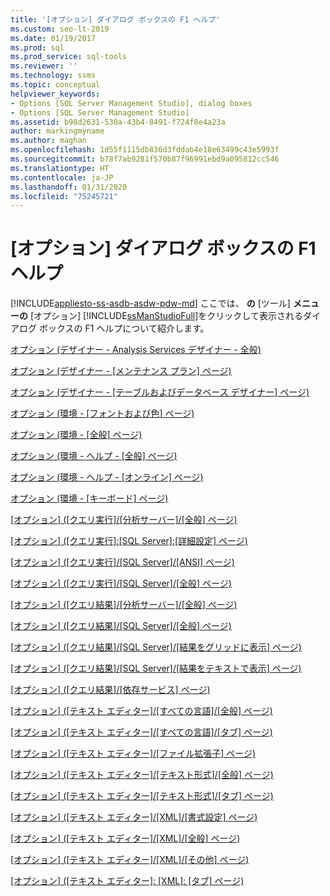 ```yaml
---
title: '[オプション] ダイアログ ボックスの F1 ヘルプ'
ms.custom: seo-lt-2019
ms.date: 01/19/2017
ms.prod: sql
ms.prod_service: sql-tools
ms.reviewer: ''
ms.technology: ssms
ms.topic: conceptual
helpviewer_keywords:
- Options [SQL Server Management Studio], dialog boxes
- Options [SQL Server Management Studio]
ms.assetid: b98d2631-530a-43b4-8491-f724f8e4a23a
author: markingmyname
ms.author: maghan
ms.openlocfilehash: 1d55f1115db836d3fddab4e18e63499c43e5993f
ms.sourcegitcommit: b78f7ab9281f570b87f96991ebd9a095812cc546
ms.translationtype: HT
ms.contentlocale: ja-JP
ms.lasthandoff: 01/31/2020
ms.locfileid: "75245721"
---
```

# <a name="options-dialog-boxes-f1-help"></a>[オプション] ダイアログ ボックスの F1 ヘルプ
[!INCLUDE[appliesto-ss-asdb-asdw-pdw-md](../../includes/appliesto-ss-asdb-asdw-pdw-md.md)]
ここでは、 **の** [ツール] **メニューの** [オプション] [!INCLUDE[ssManStudioFull](../../includes/ssmanstudiofull-md.md)]をクリックして表示されるダイアログ ボックスの F1 ヘルプについて紹介します。  
  
[オプション (デザイナー - Analysis Services デザイナー - 全般)](../../ssms/menu-help/options-designers-analysis-services-designers-general.md)  
  
[オプション (デザイナー - [メンテナンス プラン] ページ)](../../ssms/menu-help/options-designers-maintenance-plans-page.md)  
  
[オプション (デザイナー - [テーブルおよびデータベース デザイナー] ページ)](../../ssms/menu-help/options-designers-table-and-database-designers-page.md)  
  
[オプション (環境 - [フォントおよび色] ページ)](../../ssms/menu-help/options-environment-fonts-and-colors-page.md)  
  
[オプション (環境 - [全般] ページ)](../../ssms/menu-help/options-environment-general-page.md)  
  
[オプション (環境 - ヘルプ - [全般] ページ)](../../ssms/menu-help/options-environment-help-general-page.md)  
  
[オプション (環境 - ヘルプ - [オンライン] ページ)](../../ssms/menu-help/options-environment-help-online-page.md)  
  
[オプション (環境 - [キーボード] ページ)](../../ssms/menu-help/options-environment-keyboard-page.md)  
  
[[オプション] ([クエリ実行]/[分析サーバー]/[全般] ページ)](https://msdn.microsoft.com/456867d0-724c-449c-abf9-013a694d7924)  
  
[[オプション] ([クエリ実行]:[SQL Server]:[詳細設定] ページ)](https://msdn.microsoft.com/3ec788c7-22c3-4216-9ad0-81a168d17074)  
  
[[オプション] ([クエリ実行]/[SQL Server]/[ANSI] ページ)](https://msdn.microsoft.com/0f4c6887-0562-417e-806c-b5cffb1e7c5c)  
  
[[オプション] ([クエリ実行]/[SQL Server]/[全般] ページ)](https://msdn.microsoft.com/3f8d59bc-3f97-4e5d-8b86-5ac670d20780)  
  
[[オプション] ([クエリ結果]/[分析サーバー]/[全般] ページ)](https://msdn.microsoft.com/ab4bd4f9-0daa-49f1-98d3-88bbe60b52c9)  
  
[[オプション] ([クエリ結果]/[SQL Server]/[全般] ページ)](https://msdn.microsoft.com/d3b31e81-c0b6-4615-8fb3-997edb2acb7a)  
  
[[オプション] ([クエリ結果]/[SQL Server]/[結果をグリッドに表示] ページ)](https://msdn.microsoft.com/f88a0f5c-e800-473b-ae23-c3943de5ed63)  
  
[[オプション] ([クエリ結果]/[SQL Server]/[結果をテキストで表示] ページ)](https://msdn.microsoft.com/2ccbdf17-e14f-42f1-a836-ca999a3432c9)  
  
[[オプション] ([クエリ結果]/[依存サービス] ページ)](https://msdn.microsoft.com/dd7f6c31-7d7f-4972-854a-1419a2826dca)  
  
[[オプション] ([テキスト エディター]/[すべての言語]/[全般] ページ)](https://msdn.microsoft.com/bf18907c-94e2-4c09-9b2b-0925ac04c627)  
  
[[オプション] ([テキスト エディター]/[すべての言語]/[タブ] ページ)](https://msdn.microsoft.com/bd715d6b-f873-41d4-aa10-57b7098b61cc)  
  
[[オプション] ([テキスト エディター]/[ファイル拡張子] ページ)](https://msdn.microsoft.com/6637bf3f-03c8-4552-ae63-d4896307cf4c)  
  
[[オプション] ([テキスト エディター]/[テキスト形式]/[全般] ページ)](https://msdn.microsoft.com/53bfa594-ba36-4c9c-8dd5-4c2dcce7d2dc)  
  
[[オプション] ([テキスト エディター]/[テキスト形式]/[タブ] ページ)](https://msdn.microsoft.com/07d82d10-bca9-4b37-abbb-58ef9bfb264b)  
  
[[オプション] ([テキスト エディター]/[XML]/[書式設定] ページ)](https://msdn.microsoft.com/97373178-d288-4127-af37-d9f5fe1b8607)  
  
[[オプション] ([テキスト エディター]/[XML]/[全般] ページ)](https://msdn.microsoft.com/46a9f913-d0b9-40ff-b382-9bbdec7461a6)  
  
[[オプション] ([テキスト エディター]/[XML]/[その他] ページ)](https://msdn.microsoft.com/1a9509f0-c663-4b31-b396-7f5dc4371651)  
  
[[オプション] ([テキスト エディター]: [XML]: [タブ] ページ)](https://msdn.microsoft.com/13bf5f8c-aba3-4c05-b8bb-eb475797c9bd)  
  
